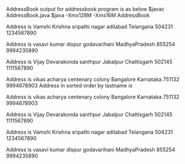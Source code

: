  AddressBook
 output for addressbook program is as below
$javac AddressBook.java
$java -Xmx128M -Xms16M AddressBook

Address is 
Vamshi Krishna
sripathi nagar
adilabad
Telangana
504231
1234567890

Address is 
vasavi kumar
dispur
godavarihani
MadhyaPradesh
855254
9994235890

Address is 
Vijay Devarakonda
santhpur
Jabalpur
Chattisgarh
502145
1111567890

Address is 
vikas acharya
centenary colony
Bangalore
Karnataka
751132
9994678903
Address in sorted order by lastname is

Address is 
vikas acharya
centenary colony
Bangalore
Karnataka
751132
9994678903

Address is 
Vijay Devarakonda
santhpur
Jabalpur
Chattisgarh
502145
1111567890

Address is 
Vamshi Krishna
sripathi nagar
adilabad
Telangana
504231
1234567890

Address is 
vasavi kumar
dispur
godavarihani
MadhyaPradesh
855254
9994235890
